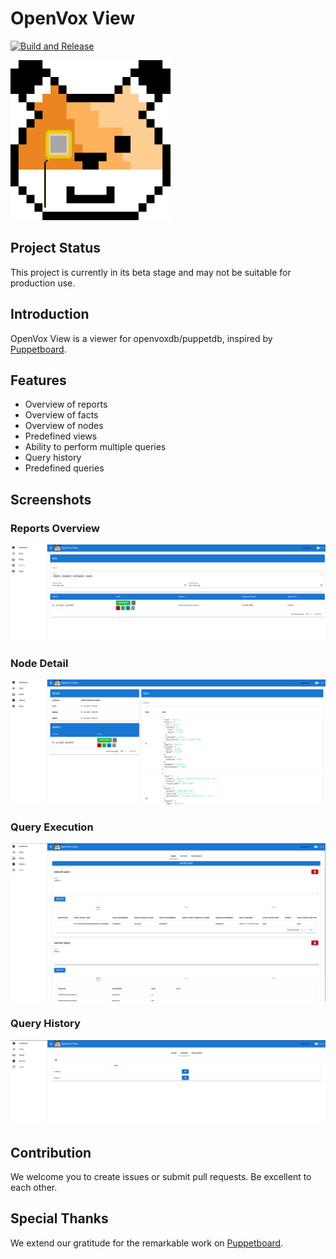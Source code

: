 # OpenVox View
[![Build and Release](https://github.com/sebastianrakel/openvoxview/actions/workflows/ci.yml/badge.svg)](https://github.com/sebastianrakel/openvoxview/actions/workflows/ci.yml)

<img src="./ui/public/logo.png" alt="Logo" width="256" height="256">

## Project Status
This project is currently in its beta stage and may not be suitable for production use.

## Introduction
OpenVox View is a viewer for openvoxdb/puppetdb, inspired by [Puppetboard](https://github.com/voxpupuli/puppetboard).

## Features
- Overview of reports
- Overview of facts
- Overview of nodes
- Predefined views
- Ability to perform multiple queries
- Query history
- Predefined queries

## Screenshots
### Reports Overview
![Reports Overview](./screenshots/reports.png)

### Node Detail
![Node Detail](./screenshots/node_detail.png)

### Query Execution
![Query Execution](./screenshots/query_execution.png)

### Query History
![Query History](./screenshots/query_history.png)

## Contribution
We welcome you to create issues or submit pull requests. Be excellent to each other.

## Special Thanks
We extend our gratitude for the remarkable work on [Puppetboard](https://github.com/voxpupuli/puppetboard).
